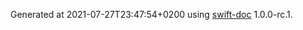 Generated at 2021-07-27T23:47:54+0200 using [swift-doc](https://github.com/SwiftDocOrg/swift-doc) 1.0.0-rc.1.
